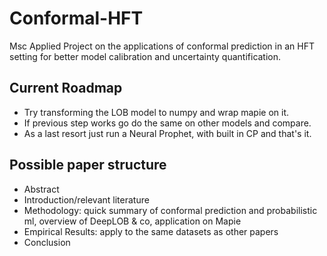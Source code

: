 # Conformal-HFT
Msc Applied Project on the applications of conformal prediction in an HFT setting for better model calibration and uncertainty quantification.

## Current Roadmap
- Try transforming the LOB model to numpy and wrap mapie on it.
- If previous step works go do the same on other models and compare.
- As a last resort just run a Neural Prophet, with built in CP and that's it.

## Possible paper structure
- Abstract
- Introduction/relevant literature
- Methodology: quick summary of conformal prediction and probabilistic ml, overview of DeepLOB & co, application on Mapie
- Empirical Results: apply to the same datasets as other papers
- Conclusion
